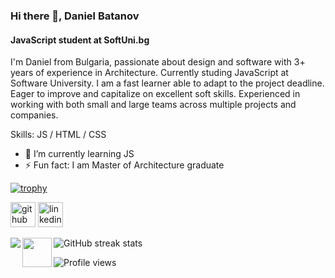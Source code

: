 ### Hi there 👋, Daniel Batanov
#### JavaScript student at SoftUni.bg
I'm Daniel from Bulgaria, passionate about design and software with 3+ years of experience in Architecture. Currently studing JavaScript at Software University. I am a fast learner able to adapt to the project deadline. Eager to improve and capitalize on excellent soft skills. Experienced in working with both small and large teams across multiple projects and companies.

Skills: JS / HTML / CSS

- 🌱 I’m currently learning JS 
- ⚡ Fun fact: I am Master of Architecture graduate 


[![trophy](https://github-profile-trophy.vercel.app/?username=batanoffs)](https://github.com/ryo-ma/github-profile-trophy)


[<img src='https://cdn.jsdelivr.net/npm/simple-icons@3.0.1/icons/github.svg' alt='github' height='40'>](https://github.com/batanoffs)  [<img src='https://cdn.jsdelivr.net/npm/simple-icons@3.0.1/icons/linkedin.svg' alt='linkedin' height='40'>](https://www.linkedin.com/in/https://www.linkedin.com/in/daniel-batanov-6799b31a3//)  

<img align="left" src="https://github-readme-stats.vercel.app/api?username=batanoffs&show_icons=true&theme=radical" />
<img align="left" width = "47" src="https://github-readme-stats.vercel.app/api/top-langs/?username=batanoffs)](https://github.com/anuraghazra/github-readme-stats"/>

![GitHub streak stats](https://streak-stats.demolab.com/?user=batanoffs)  

![Profile views](https://gpvc.arturio.dev/batanoffs)  


